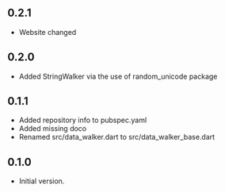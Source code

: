 ## 0.2.1

- Website changed

## 0.2.0

- Added StringWalker via the use of random_unicode package

## 0.1.1

- Added repository info to pubspec.yaml
- Added missing doco
- Renamed src/data_walker.dart to src/data_walker_base.dart

## 0.1.0

- Initial version.
